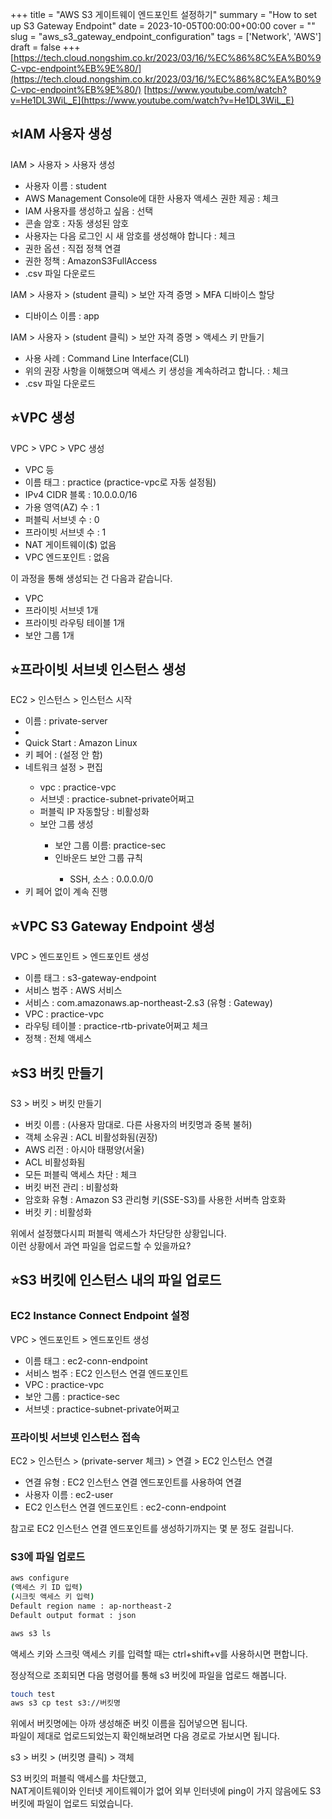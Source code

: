 +++
title = "AWS S3 게이트웨이 엔드포인트 설정하기"
summary = "How to set up S3 Gateway Endpoint"
date = 2023-10-05T00:00:00+00:00
cover = ""
slug = "aws_s3_gateway_endpoint_configuration"
tags = ['Network', 'AWS']
draft = false
+++
[https://tech.cloud.nongshim.co.kr/2023/03/16/%EC%86%8C%EA%B0%9C-vpc-endpoint%EB%9E%80/](https://tech.cloud.nongshim.co.kr/2023/03/16/%EC%86%8C%EA%B0%9C-vpc-endpoint%EB%9E%80/)
[https://www.youtube.com/watch?v=He1DL3WiL_E](https://www.youtube.com/watch?v=He1DL3WiL_E)

## ⭐IAM 사용자 생성

IAM > 사용자 > 사용자 생성
- 사용자 이름 : student
- AWS Management Console에 대한 사용자 액세스 권한 제공 : 체크
- IAM 사용자를 생성하고 싶음 : 선택
- 콘솔 암호 : 자동 생성된 암호
- 사용자는 다음 로그인 시 새 암호를 생성해야 합니다 : 체크
- 권한 옵션 : 직접 정책 연결
- 권한 정책 : AmazonS3FullAccess
- .csv 파일 다운로드

IAM > 사용자 > (student 클릭) > 보안 자격 증명 > MFA 디바이스 할당
- 디바이스 이름 : app

IAM > 사용자 > (student 클릭) > 보안 자격 증명 > 액세스 키 만들기
- 사용 사례 : Command Line Interface(CLI)
- 위의 권장 사항을 이해했으며 액세스 키 생성을 계속하려고 합니다. : 체크
- .csv 파일 다운로드

## ⭐VPC 생성

VPC > VPC > VPC 생성
- VPC 등
- 이름 태그 : practice (practice-vpc로 자동 설정됨)
- IPv4 CIDR 블록 : 10.0.0.0/16
- 가용 영역(AZ) 수 : 1
- 퍼블릭 서브넷 수 : 0
- 프라이빗 서브넷 수 : 1
- NAT 게이트웨이($)  없음
- VPC 엔드포인트 : 없음

이 과정을 통해 생성되는 건 다음과 같습니다.
- VPC
- 프라이빗 서브넷 1개
- 프라이빗 라우팅 테이블 1개
- 보안 그룹 1개

## ⭐프라이빗 서브넷 인스턴스 생성

EC2 > 인스턴스 > 인스턴스 시작
<ul>
  <li>이름 : private-server<li>
  <li>Quick Start : Amazon Linux</li>
  <li>키 페어 : (설정 안 함)</li>
  <li>네트워크 설정 > 편집</li>
    <ul>
      <li>vpc : practice-vpc</li>
      <li>서브넷 : practice-subnet-private어쩌고</li>
      <li>퍼블릭 IP 자동할당 : 비활성화</li>
      <li>보안 그룹 생성</li>
        <ul>
          <li>보안 그룹 이름: practice-sec</li>
          <li>인바운드 보안 그룹 규칙</li>
            <ul>
              <li>SSH, 소스 : 0.0.0.0/0</li>
            </ul>
        </ul>
    </ul>
    <li>키 페어 없이 계속 진행</li>
</ul>

## ⭐VPC S3 Gateway Endpoint 생성

VPC > 엔드포인트 > 엔드포인트 생성
- 이름 태그 : s3-gateway-endpoint
- 서비스 범주 : AWS 서비스
- 서비스 : com.amazonaws.ap-northeast-2.s3 (유형 : Gateway)
- VPC : practice-vpc
- 라우팅 테이블 : practice-rtb-private어쩌고 체크
- 정책 : 전체 액세스

## ⭐S3 버킷 만들기

S3 > 버킷 > 버킷 만들기
- 버킷 이름 : (사용자 맘대로. 다른 사용자의 버킷명과 중복 불허)
- 객체 소유권 : ACL 비활성화됨(권장)
- AWS 리전 : 아시아 태평양(서울)
- ACL 비활성화됨
- 모든 퍼블릭 액세스 차단 : 체크
- 버킷 버전 관리 : 비활성화
- 암호화 유형 : Amazon S3 관리형 키(SSE-S3)를 사용한 서버측 암호화
- 버킷 키 : 비활성화

위에서 설정했다시피 퍼블릭 액세스가 차단당한 상황입니다.  
이런 상황에서 과연 파일을 업로드할 수 있을까요?

## ⭐S3 버킷에 인스턴스 내의 파일 업로드

### EC2 Instance Connect Endpoint 설정

VPC > 엔드포인트 > 엔드포인트 생성
- 이름 태그 : ec2-conn-endpoint
- 서비스 범주 : EC2 인스턴스 연결 엔드포인트
- VPC : practice-vpc
- 보안 그룹 : practice-sec
- 서브넷 : practice-subnet-private어쩌고

### 프라이빗 서브넷 인스턴스 접속

EC2 > 인스턴스 > (private-server 체크) > 연결 > EC2 인스턴스 연결
- 연결 유형 : EC2 인스턴스 연결 엔드포인트를 사용하여 연결
- 사용자 이름 : ec2-user
- EC2 인스턴스 연결 엔드포인트 : ec2-conn-endpoint

참고로 EC2 인스턴스 연결 엔드포인트를 생성하기까지는 몇 분 정도 걸립니다.

### S3에 파일 업로드

```bash
aws configure
(액세스 키 ID 입력)
(시크릿 액세스 키 입력)
Default region name : ap-northeast-2
Default output format : json

aws s3 ls
```
액세스 키와 스크릿 액세스 키를 입력할 때는 ctrl+shift+v를 사용하시면 편합니다.

정상적으로 조회되면 다음 명령어를 통해 s3 버킷에 파일을 업로드 해봅니다.

```bash
touch test
aws s3 cp test s3://버킷명
```
위에서 버킷명에는 아까 생성해준 버킷 이름을 집어넣으면 됩니다.  
파일이 제대로 업로드되었는지 확인해보려면 다음 경로로 가보시면 됩니다.

s3 > 버킷 > (버킷명 클릭) > 객체

S3 버킷의 퍼블릭 액세스를 차단했고,  
NAT게이트웨이와 인터넷 게이트웨이가 없어 외부 인터넷에 ping이 가지 않음에도 S3 버킷에 파일이 업로드 되었습니다.